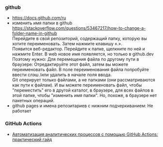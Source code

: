 ### github
- https://docs.github.com/ru
- изменить имя папки в github
https://stackoverflow.com/questions/53467217/how-to-change-a-folder-name-in-github  
Перейдите в свой репозиторий, содержащий папку, которую вы хотите переименовать.
Затем нажмите клавишу «.».  
Появится веб-редактор. Перейдите к папке, щелкните по ней и нажмите Enter.
В web новое имя появляется, но только в github.dev  
Поэтому нужно:
Для перемещения файла по другому пути в браузере: Отредактируйте этот файл, затем вы можете переименовать файл. В поле переименования файла попробуйте ввести слэш /или удалить в начале поля ввода.  
Git оперирует только файлами, а не папками (они рассматриваются как пути к файлам). И вы можете переименовать файл, чтобы "переместить" его в другой каталог, в браузере, для всех файлов в этой папке, чтобы "изменить имя папки". Но, похоже, в браузере нет пакетных операций.
- github pages и имена репозитариев с нижним подчеркиванием: Не работает
### GitHub Actions
- [Автоматизация аналитических процессов с помощью GitHub Actions: практический гайд](https://habr.com/ru/articles/941444/)
